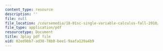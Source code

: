 ```yaml
---
content_type: resource
description: ''
file: null
file_location: /coursemedia/18-01sc-single-variable-calculus-fall-2010/82ed9bb7ad3878b0bee19aafa129a4b9_-CsEPYeSBsg.pdf
file_type: application/pdf
resourcetype: Document
title: 3play pdf file
uid: 82ed9bb7-ad38-78b0-bee1-9aafa129a4b9
---
```

